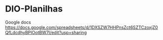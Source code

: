 # DIO-Planilhas
Google docs
https://docs.google.com/spreadsheets/d/1DXSZW7HHPnsZct6SZTCzoxjZ0QfLdcdhyBPIOotBW7I/edit?usp=sharing
